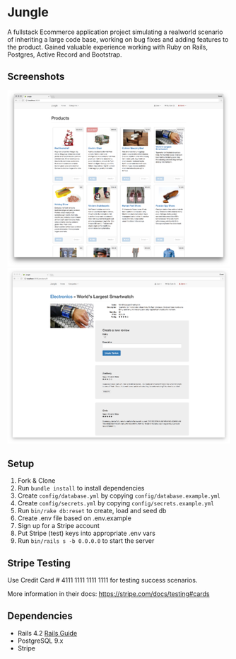 Jungle
=====================

A full­stack E­commerce application project simulating a real­world scenario of inheriting a large code base, working on bug fixes and adding features to the product. Gained valuable experience working with Ruby on Rails, Postgres, Active Record and Bootstrap.

## Screenshots
!["Screenshot of app"](https://github.com/cgrowntree/jungle-rails/blob/master/docs/jungle-main.png)
!["Screenshot of app"](https://github.com/cgrowntree/jungle-rails/blob/master/docs/jungle-review.png)

## Setup

1. Fork & Clone
2. Run `bundle install` to install dependencies
3. Create `config/database.yml` by copying `config/database.example.yml`
4. Create `config/secrets.yml` by copying `config/secrets.example.yml`
5. Run `bin/rake db:reset` to create, load and seed db
6. Create .env file based on .env.example
7. Sign up for a Stripe account
8. Put Stripe (test) keys into appropriate .env vars
9. Run `bin/rails s -b 0.0.0.0` to start the server

## Stripe Testing

Use Credit Card # 4111 1111 1111 1111 for testing success scenarios.

More information in their docs: <https://stripe.com/docs/testing#cards>

## Dependencies

* Rails 4.2 [Rails Guide](http://guides.rubyonrails.org/v4.2/)
* PostgreSQL 9.x
* Stripe
